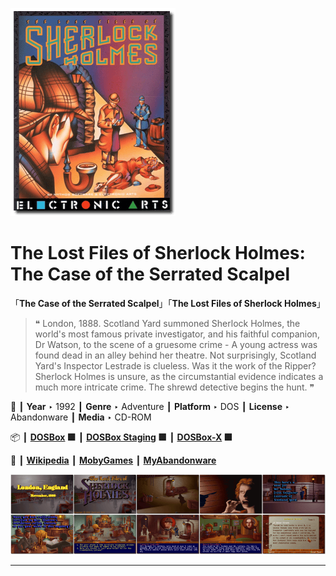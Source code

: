 ![](Thumbnail.png "application-thumbnail")

# The Lost Files of Sherlock Holmes: The Case of the Serrated Scalpel

「**The Case of the Serrated Scalpel**」「**The Lost Files of Sherlock Holmes**」

> ❝ London, 1888. Scotland Yard summoned Sherlock Holmes, the world's most famous private investigator, and his faithful companion, Dr Watson, to the scene of a gruesome crime - A young actress was found dead in an alley behind her theatre. Not surprisingly, Scotland Yard's Inspector Lestrade is clueless. Was it the work of the Ripper? Sherlock Holmes is unsure, as the circumstantial evidence indicates a much more intricate crime. The shrewd detective begins the hunt. ❞
>

📌 ┃ **Year** ‣ 1992 ┃ **Genre** ‣ Adventure ┃ **Platform** ‣ DOS ┃ **License** ‣ Abandonware ┃ **Media** ‣ CD-ROM 

📦 ┃ **[DOSBox](https://www.dosbox.com/) 🟩** ┃ **[DOSBox Staging](https://dosbox-staging.github.io/) 🟩** ┃ **[DOSBox-X](https://dosbox-x.com/) 🟩** 

📎 ┃ **[Wikipedia](https://en.wikipedia.org/wiki/The_Lost_Files_of_Sherlock_Holmes)** ┃ **[MobyGames](https://www.mobygames.com/game/3441/the-lost-files-of-sherlock-holmes/)** ┃ **[MyAbandonware](https://www.myabandonware.com/game/the-lost-files-of-sherlock-holmes-1v4)** 

![](Montage.png "The Lost Files of Sherlock Holmes: The Case of the Serrated Scalpel")

---

